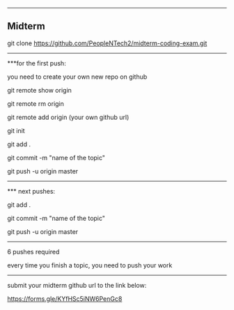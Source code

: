 -----------------------------------------------------------------
Midterm
-----------------------------------------------------------------

git clone https://github.com/PeopleNTech2/midterm-coding-exam.git

-----------------------------------------------------------------

***for the first push:

you need to create your own new repo on github

git remote show origin

git remote rm origin

git remote add origin (your own github url)

git init

git add .

git commit -m "name of the topic"

git push -u origin master

-----------------------------------------------------------------

*** next pushes:

git add .

git commit -m "name of the topic"

git push -u origin master

-----------------------------------------------------------------

6 pushes required

every time you finish a topic, you need to push your work

-----------------------------------------------------------------

submit your midterm github url to the link below:

https://forms.gle/KYfHSc5iNW6PenGc8